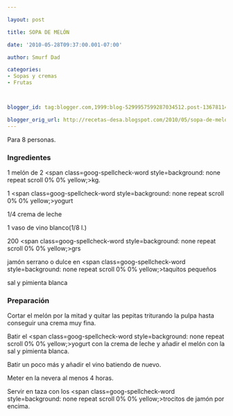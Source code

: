 ```yaml
---

layout: post

title: SOPA DE MELÓN

date: '2010-05-28T09:37:00.001-07:00'

author: Smurf Dad

categories:
- Sopas y cremas
- Frutas



blogger_id: tag:blogger.com,1999:blog-5299957599287034512.post-136781142745231689

blogger_orig_url: http://recetas-desa.blogspot.com/2010/05/sopa-de-melon.html
---
```


Para 8 personas.

<h3>Ingredientes</h3>

1 melón de 2 <span class=goog-spellcheck-word style=background: none repeat scroll 0% 0% yellow;>kg</span>.

1 <span class=goog-spellcheck-word style=background: none repeat scroll 0% 0% yellow;>yogurt</span>

1/4 crema de leche

1 vaso de vino blanco(1/8 l.)

200 <span class=goog-spellcheck-word style=background: none repeat scroll 0% 0% yellow;>grs</span>

jamón serrano o dulce en <span class=goog-spellcheck-word style=background: none repeat scroll 0% 0% yellow;>taquitos</span> pequeños

sal y pimienta blanca

<h3>Preparación</h3>

Cortar el melón por la mitad y quitar las pepitas triturando la pulpa hasta conseguir una crema muy fina.

Batir el <span class=goog-spellcheck-word style=background: none repeat scroll 0% 0% yellow;>yogur</span>t con la crema de leche y añadir el melón con la sal y pimienta blanca.

Batir un poco más y añadir el vino batiendo de nuevo.

Meter en la nevera al menos 4 horas.

Servir en taza con los <span class=goog-spellcheck-word style=background: none repeat scroll 0% 0% yellow;>trocitos</span> de jamón por encima.
